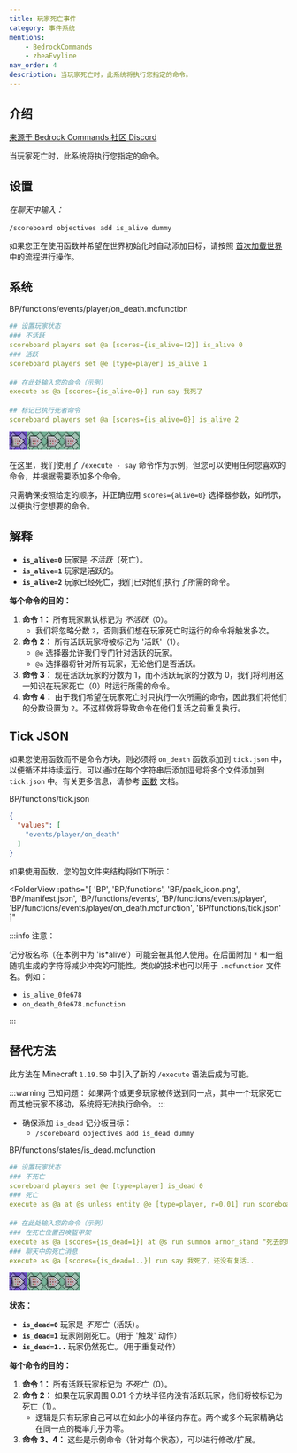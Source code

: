 ```yaml
---
title: 玩家死亡事件
category: 事件系统
mentions:
    - BedrockCommands
    - zheaEvyline
nav_order: 4
description: 当玩家死亡时，此系统将执行您指定的命令。
---
```


## 介绍

[来源于 Bedrock Commands 社区 Discord](https://discord.gg/SYstTYx5G5)

当玩家死亡时，此系统将执行您指定的命令。

## 设置

_在聊天中输入：_

`/scoreboard objectives add is_alive dummy`

如果您正在使用函数并希望在世界初始化时自动添加目标，请按照 [首次加载世界](../commands/on-first-world-load.md) 中的流程进行操作。

## 系统

<CodeHeader>BP/functions/events/player/on_death.mcfunction</CodeHeader>

```yaml
## 设置玩家状态
### 不活跃
scoreboard players set @a [scores={is_alive=!2}] is_alive 0
### 活跃
scoreboard players set @e [type=player] is_alive 1

## 在此处输入您的命令（示例）
execute as @a [scores={is_alive=0}] run say 我死了

## 标记已执行死者命令
scoreboard players set @a [scores={is_alive=0}] is_alive 2
```

![commandBlockChain4](../assets/images/commands/commandBlockChain/4.png)

在这里，我们使用了 `/execute - say` 命令作为示例，但您可以使用任何您喜欢的命令，并根据需要添加多个命令。

只需确保按照给定的顺序，并正确应用 `scores={alive=0}` 选择器参数，如所示，以便执行您想要的命令。

## 解释

-   **`is_alive=0`** 玩家是 _不活跃_（死亡）。
-   **`is_alive=1`** 玩家是活跃的。
-   **`is_alive=2`** 玩家已经死亡，我们已对他们执行了所需的命令。

**每个命令的目的：**

1. **命令 1：** 所有玩家默认标记为 _不活跃_（0）。
    - 我们将忽略分数 `2`，否则我们想在玩家死亡时运行的命令将触发多次。
2. **命令 2：** 所有活跃玩家将被标记为 '活跃'（1）。
    - `@e` 选择器允许我们专门针对活跃的玩家。
    - `@a` 选择器将针对所有玩家，无论他们是否活跃。
3. **命令 3：** 现在活跃玩家的分数为 1，而不活跃玩家的分数为 0，我们将利用这一知识在玩家死亡（0）时运行所需的命令。
4. **命令 4：** 由于我们希望在玩家死亡时只执行一次所需的命令，因此我们将他们的分数设置为 `2`。不这样做将导致命令在他们复活之前重复执行。

## Tick JSON

如果您使用函数而不是命令方块，则必须将 `on_death` 函数添加到 `tick.json` 中，以便循环并持续运行。可以通过在每个字符串后添加逗号将多个文件添加到 `tick.json` 中。有关更多信息，请参考 [函数](../commands/mcfunctions.md#tick-json) 文档。

<CodeHeader>BP/functions/tick.json</CodeHeader>
```json
{
  "values": [
    "events/player/on_death"
  ]
}
```

如果使用函数，您的包文件夹结构将如下所示：

<FolderView
	:paths="[
    'BP',
    'BP/functions',
    'BP/pack_icon.png',
    'BP/manifest.json',
    'BP/functions/events',
    'BP/functions/events/player',
    'BP/functions/events/player/on_death.mcfunction',
    'BP/functions/tick.json'
]"
></FolderView>

:::info 注意：

记分板名称（在本例中为 'is*alive'）可能会被其他人使用。在后面附加 ` * ` 和一组随机生成的字符将减少冲突的可能性。类似的技术也可以用于 `.mcfunction` 文件名。例如：

-   `is_alive_0fe678`
-   `on_death_0fe678.mcfunction`

:::

## 替代方法

此方法在 Minecraft `1.19.50` 中引入了新的 `/execute` 语法后成为可能。

:::warning 已知问题：
如果两个或更多玩家被传送到同一点，其中一个玩家死亡而其他玩家不移动，系统将无法执行命令。
:::

-   确保添加 `is_dead` 记分板目标：
    -   `/scoreboard objectives add is_dead dummy`

<CodeHeader>BP/functions/states/is_dead.mcfunction</CodeHeader>

```yaml
## 设置玩家状态
### 不死亡
scoreboard players set @e [type=player] is_dead 0
### 死亡
execute as @a at @s unless entity @e [type=player, r=0.01] run scoreboard players add @s is_dead 1

## 在此处输入您的命令（示例）
### 在死亡位置召唤盔甲架
execute as @a [scores={is_dead=1}] at @s run summon armor_stand "死去的玩家" ~~~
### 聊天中的死亡消息
execute as @a [scores={is_dead=1..}] run say 我死了，还没有复活..
```

![commandBlockChain4](../assets/images/commands/commandBlockChain/4.png)

**状态：**

-   **`is_dead=0`** 玩家是 _不死亡_（活跃）。
-   **`is_dead=1`** 玩家刚刚死亡。（用于 '触发' 动作）
-   **`is_dead=1..`** 玩家仍然死亡。（用于重复动作）

**每个命令的目的：**

1. **命令 1：** 所有活跃玩家标记为 _不死亡_（0）。
2. **命令 2：** 如果在玩家周围 0.01 个方块半径内没有活跃玩家，他们将被标记为死亡（1）。
    - 逻辑是只有玩家自己可以在如此小的半径内存在。两个或多个玩家精确站在同一点的概率几乎为零。
3. **命令 3、4：** 这些是示例命令（针对每个状态），可以进行修改/扩展。